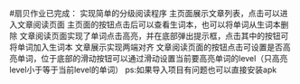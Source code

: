 #扇贝作业已完成：
     实现简单的分级阅读程序
     主页面展示文章列表，点击可以进入文章阅读页面
     主页面的按钮点击后可以查看生词本，也可以将单词从生词本删除
     文章阅读页面实现了单词点击高亮，并在底部弹出提示框，点击其中的按钮可将单词加入生词本
     文章展示实现两端对齐
     文章阅读页面的按钮点击可设置是否高亮单词，位于底部的滑动按钮可以通过滑动设置当前要高亮单词的level（只高亮level小于等于当前level的单词）
ps:如果导入项目有问题也可以直接安装apk
